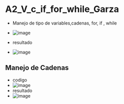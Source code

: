 # A2_V_c_if_for_while_Garza
- Manejo de tipo de variables,cadenas, for, if , while
- ![image](https://github.com/user-attachments/assets/d00ac797-de98-40aa-bc2e-cbc4683ef5ae)

- resultado
- ![image](https://github.com/user-attachments/assets/60fe4de8-9010-4914-8572-da4f0614df6a)
## Manejo de Cadenas
- codigo
- ![image](https://github.com/user-attachments/assets/2d3c0f5d-0125-4a50-a5b4-272ef68f54f4)
- resultado
- ![image](https://github.com/user-attachments/assets/7994d23b-57eb-4943-85ef-6cee6fae6bea)
